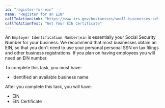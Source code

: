 ```yaml
---
id: "register-for-ein"
name: "Register for an EIN"
callToActionLink: "https://www.irs.gov/businesses/small-businesses-self-employed/apply-for-an-employer-identification-number-ein-online"
callToActionText: "Get Your EIN Certificate"
---
```


An `Employer Identification Number|ein` is essentially your Social Security Number for your business. We recommend that most businesses obtain an EIN, so that you don't need to use your personal personal SSN on tax filings and other business registrations. If you plan on having employees you will need an EIN number.
        
To complete this task, you must have:
- Identified an available business name

After you complete this task, you will have:
- EIN
- EIN Certificate
